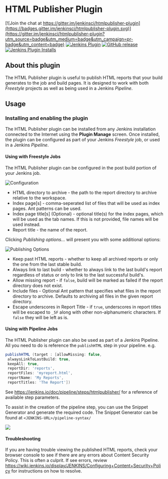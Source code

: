 HTML Publisher Plugin
=====================

[![Join the chat at https://gitter.im/jenkinsci/htmlpublisher-plugin](https://badges.gitter.im/jenkinsci/htmlpublisher-plugin.svg)](https://gitter.im/jenkinsci/htmlpublisher-plugin?utm_source=badge&utm_medium=badge&utm_campaign=pr-badge&utm_content=badge)
[![Jenkins Plugin](https://img.shields.io/jenkins/plugin/v/htmlpublisher.svg)](https://plugins.jenkins.io/htmlpublisher)
[![GitHub release](https://img.shields.io/github/release/jenkinsci/htmlpublisher-plugin.svg?label=release)](https://github.com/jenkinsci/htmlpublisher-plugin/releases/latest)
[![Jenkins Plugin Installs](https://img.shields.io/jenkins/plugin/i/htmlpublisher.svg?color=blue)](https://plugins.jenkins.io/htmlpublisher)

## About this plugin

The HTML Publisher plugin is useful to publish HTML reports that your build generates to the job and build pages. It is designed to work with both _Freestyle_ projects as well as being used in a Jenkins _Pipeline_.

## Usage

### Installing and enabling the plugin

The HTML Publisher plugin can be installed from any Jenkins installation connected to the Internet using the **Plugin Manage** screen.
Once installed, the plugin can be configured as part of your Jenkins _Freestyle_ job, or used in a Jenkins _Pipeline_.

#### Using with Freestyle Jobs

The HTML Publisher plugin can be configured in the post build portion of your Jenkins job.

![Configuration](docs/images/blankFreestyleConfig.png)

* HTML directory to archive - the path to the report directory to archive relative to the workspace.
* Index page[s] - comma-seperated list of files that will be used as index pages. Ant patterns can be used.
* Index page title[s] (Optional) - optional title(s) for the index pages, which will be used as the tab names. If this is not provided, file names will be used instead.
* Report title - the name of the report.

Clicking _Publishing options..._ will present you with some additional options:

![Publishing Options](docs/images/publishingOptionsConfig.png)

* Keep past HTML reports - whether to keep all archived reports or only the one from the last stable build.
* Always link to last build - whether to always link to the last build's report regardless of status or only to link to the last successful build's.
* Allow missing report - if `false`, build will be marked as failed if the report directory does not exist.
* Include files - Optional Ant pattern that specifies what files in the report directory to archive. Defaults to archiving all files in the given report directory.
* Escape underscores in Report Title - if `true`, underscores in report titles will be escaped to `_5F` along with other non-alphanumeric characters. If `false` they will be left as is.

#### Using with Pipeline Jobs

The HTML Publisher plugin can also be used as part of a Jenkins Pipeline. All you need to do is reference the `publishHTML` step in your pipeline. e.g.

```groovy
publishHTML (target : [allowMissing: false,
 alwaysLinkToLastBuild: true,
 keepAll: true,
 reportDir: 'reports',
 reportFiles: 'myreport.html',
 reportName: 'My Reports',
 reportTitles: 'The Report'])
```

See https://jenkins.io/doc/pipeline/steps/htmlpublisher/ for a reference of available step parameters.

To assist in the creation of the pipeline step, you can use the Snippet Generator and generate the required code. The Snippet Generator can be found at `<JENKINS-URL>/pipeline-syntax/`

![](./docs/images/Pipeline_Syntax_Snippet_Generator.png)

#### Troubleshooting

If you are having trouble viewing the published HTML reports, check your browser console to see if there are any errors about Content Security Policy. This is often a culprit. If see errors, review https://wiki.jenkins.io/display/JENKINS/Configuring+Content+Security+Policy for instructions on how to resolve.

